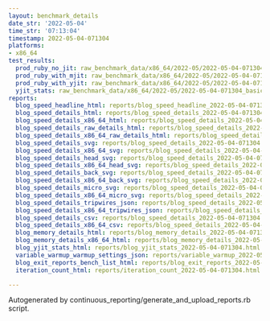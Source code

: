 ```yaml
---
layout: benchmark_details
date_str: '2022-05-04'
time_str: '07:13:04'
timestamp: 2022-05-04-071304
platforms:
- x86_64
test_results:
  prod_ruby_no_jit: raw_benchmark_data/x86_64/2022-05/2022-05-04-071304_basic_benchmark_prod_ruby_no_jit.json
  prod_ruby_with_mjit: raw_benchmark_data/x86_64/2022-05/2022-05-04-071304_basic_benchmark_prod_ruby_with_mjit.json
  prod_ruby_with_yjit: raw_benchmark_data/x86_64/2022-05/2022-05-04-071304_basic_benchmark_prod_ruby_with_yjit.json
  yjit_stats: raw_benchmark_data/x86_64/2022-05/2022-05-04-071304_basic_benchmark_yjit_stats.json
reports:
  blog_speed_headline_html: reports/blog_speed_headline_2022-05-04-071304.html
  blog_speed_details_html: reports/blog_speed_details_2022-05-04-071304.html
  blog_speed_details_x86_64_html: reports/blog_speed_details_2022-05-04-071304.x86_64.html
  blog_speed_details_raw_details_html: reports/blog_speed_details_2022-05-04-071304.raw_details.html
  blog_speed_details_x86_64_raw_details_html: reports/blog_speed_details_2022-05-04-071304.x86_64.raw_details.html
  blog_speed_details_svg: reports/blog_speed_details_2022-05-04-071304.svg
  blog_speed_details_x86_64_svg: reports/blog_speed_details_2022-05-04-071304.x86_64.svg
  blog_speed_details_head_svg: reports/blog_speed_details_2022-05-04-071304.head.svg
  blog_speed_details_x86_64_head_svg: reports/blog_speed_details_2022-05-04-071304.x86_64.head.svg
  blog_speed_details_back_svg: reports/blog_speed_details_2022-05-04-071304.back.svg
  blog_speed_details_x86_64_back_svg: reports/blog_speed_details_2022-05-04-071304.x86_64.back.svg
  blog_speed_details_micro_svg: reports/blog_speed_details_2022-05-04-071304.micro.svg
  blog_speed_details_x86_64_micro_svg: reports/blog_speed_details_2022-05-04-071304.x86_64.micro.svg
  blog_speed_details_tripwires_json: reports/blog_speed_details_2022-05-04-071304.tripwires.json
  blog_speed_details_x86_64_tripwires_json: reports/blog_speed_details_2022-05-04-071304.x86_64.tripwires.json
  blog_speed_details_csv: reports/blog_speed_details_2022-05-04-071304.csv
  blog_speed_details_x86_64_csv: reports/blog_speed_details_2022-05-04-071304.x86_64.csv
  blog_memory_details_html: reports/blog_memory_details_2022-05-04-071304.html
  blog_memory_details_x86_64_html: reports/blog_memory_details_2022-05-04-071304.x86_64.html
  blog_yjit_stats_html: reports/blog_yjit_stats_2022-05-04-071304.html
  variable_warmup_warmup_settings_json: reports/variable_warmup_2022-05-04-071304.warmup_settings.json
  blog_exit_reports_bench_list_html: reports/blog_exit_reports_2022-05-04-071304.bench_list.html
  iteration_count_html: reports/iteration_count_2022-05-04-071304.html

---
```

Autogenerated by continuous_reporting/generate_and_upload_reports.rb script.

